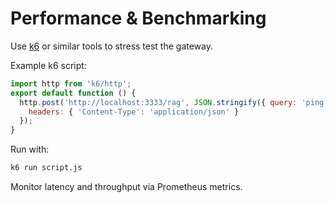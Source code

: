 # Performance & Benchmarking

Use [k6](https://k6.io) or similar tools to stress test the gateway.

Example k6 script:
```javascript
import http from 'k6/http';
export default function () {
  http.post('http://localhost:3333/rag', JSON.stringify({ query: 'ping' }), {
    headers: { 'Content-Type': 'application/json' }
  });
}
```

Run with:
```bash
k6 run script.js
```
Monitor latency and throughput via Prometheus metrics.
